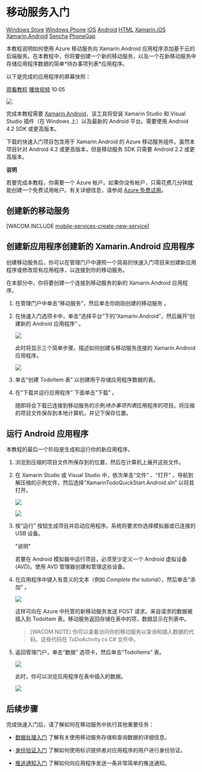 <properties pageTitle="Get Started with Mobile Services for Xamarin.Android" metaKeywords="Azure Xamarin.Android application, mobile service XamarinAndroid, getting started Azure Xamarin.Android" writer="craigd" description="Learn how to use Azure Mobile Services with your Xamarin.Android app." metaCanonical="" 
	documentationCenter="Mobile" title="Get started with Mobile Services" />
<tags ms.service=""
    ms.date=""
    wacn.date=""
    />

<a name="getting-started"></a>
# 移动服务入门

<div class="dev-center-tutorial-selector sublanding">
	<a href="/zh-cn/documentation/articles/mobile-services-windows-store-get-started" title="Windows Store">Windows Store</a>
	<a href="/zh-cn/documentation/articles/mobile-services-windows-phone-get-started" title="Windows Phone">Windows Phone</a>
	<a href="/zh-cn/documentation/articles/mobile-services-ios-get-started" title="iOS">iOS</a>
	<a href="/zh-cn/documentation/articles/mobile-services-android-get-started" title="Android">Android</a>
	<a href="/zh-cn/documentation/articles/mobile-services-html-get-started" title="HTML">HTML</a>
	<a href="/zh-cn/documentation/articles/partner-xamarin-mobile-services-ios-get-started" title="Xamarin.iOS">Xamarin.iOS</a>
	<a href="/zh-cn/documentation/articles/partner-xamarin-mobile-services-android-get-started" title="Xamarin.Android" class="current">Xamarin.Android</a>
	<a href="/zh-cn/documentation/articles/partner-sencha-mobile-services-get-started/" title="Sencha">Sencha</a>
	<a href="/zh-cn/documentation/articles/mobile-services-javascript-backend-phonegap-get-started/" title="PhoneGap">PhoneGap</a>
</div>

<!--<div class="dev-center-tutorial-subselector">
	<a href="/zh-cn/documentation/articles/mobile-services-dotnet-backend-xamarin-android-get-started/" title=".NET backend">.NET 后端</a> | 
	<a href="/zh-cn/documentation/articles/partner-xamarin-mobile-services-android-get-started/"  title="JavaScript backend" class="current">JavaScript 后端</a>
</div>-->

<div class="dev-onpage-video-clear clearfix">
<div class="dev-onpage-left-content">
<p>本教程说明如何使用 Azure 移动服务向 Xamarin.Android 应用程序添加基于云的后端服务。在本教程中，你将要创建一个新的移动服务，以及一个在新移动服务中存储应用程序数据的简单*待办事项列表*应用程序。</p>

<p>以下是完成的应用程序的屏幕快照：</p>
</div>

<div class="dev-onpage-video-wrapper"><a href="http://channel9.msdn.com/Series/Windows-Azure-Mobile-Services/Getting-Started-with-Xamarin-and-Windows-Azure-Mobile-Services" target="_blank" class="label">观看教程</a> <a style="background-image: url('/media/devcenter/mobile/videos/get-started-xamarin-180x120.png') !important;" href="http://channel9.msdn.com/Series/Windows-Azure-Mobile-Services/Getting-Started-with-Xamarin-and-Windows-Azure-Mobile-Services" target="_blank" class="dev-onpage-video"><span class="icon">播放视频</span></a> <span class="time">10:05</span></div>
</div>

![][0]

完成本教程需要 [Xamarin.Android][1]，该工具将安装 Xamarin Studio 和 Visual Studio 插件（在 Windows 上）以及最新的 Android 平台。需要使用 Android 4.2 SDK 或更高版本。

下载的快速入门项目包含用于 Xamarin.Android 的 Azure 移动服务组件。虽然本项目针对 Android 4.2 或更高版本，但是移动服务 SDK 只需要 Android 2.2 或更高版本。

<div class="dev-callout"><b>说明</b>

<p>若要完成本教程，你需要一个 Azure 帐户。如果你没有帐户，只需花费几分钟就能创建一个免费试用帐户。有关详细信息，请参阅 <a href="http://www.windowsazure.cn/zh-cn/pricing/free-trial/?WT.mc_id=A9C9624B5" target="_blank">Azure 免费试用</a>。</p>
</div>

<a name="create-new-service"> </a>
## 创建新的移动服务

[WACOM.INCLUDE [mobile-services-create-new-service](../includes/mobile-services-create-new-service.md)]

## 

## 创建新应用程序创建新的 Xamarin.Android 应用程序

创建移动服务后，你可以在管理门户中遵照一个简易的快速入门项目来创建新应用程序或修改现有应用程序，以连接到你的移动服务。

在本部分中，你将要创建一个连接到移动服务的新的 Xamarin.Android 应用程序。

1.  在管理门户中单击“移动服务”，然后单击你刚刚创建的移动服务 。

2.  在快速入门选项卡中，单击“选择平台”下的“Xamarin.Android”，然后展开“创建新的 Android 应用程序” 。

    ![][2]

    此时将显示三个简单步骤，描述如何创建与移动服务连接的 Xamarin.Android 应用程序。

    ![][3]

3.  单击“创建 TodoItem 表” 以创建用于存储应用程序数据的表。

4.  在“下载并运行应用程序” 下面单击“下载” 。

    随即将会下载已连接到移动服务的示例*待办事项列表*应用程序的项目。将压缩的项目文件保存到本地计算机，并记下保存位置。

## 运行 Android 应用程序

本教程的最后一个阶段是生成和运行你的新应用程序。

1.  浏览到压缩的项目文件所保存到的位置，然后在计算机上展开这些文件。

2.  在 Xamarin Studio 或 Visual Studio 中，依次单击“文件” 、“打开” ，导航到解压缩的示例文件，然后选择“XamarinTodoQuickStart.Android.sln” 以将其打开。

    ![][4]

    ![][5]

3.  按“运行” 按钮生成项目并启动应用程序。系统将要求你选择模拟器或已连接的 USB 设备。

    "说明"

    若要在 Android 模拟器中运行项目，必须至少定义一个 Android 虚拟设备 (AVD)。使用 AVD 管理器创建和管理这些设备。

4.  在应用程序中键入有意义的文本（例如 *Complete the tutorial*），然后单击“添加” 。

    ![][6]

    这样可向在 Azure 中托管的新移动服务发送 POST 请求。来自请求的数据被插入到 TodoItem 表。移动服务返回存储在表中的项，数据显示在列表中。

    > [WACOM.NOTE]
    > 你可以查看访问你的移动服务以查询和插入数据的代码，这些代码在 ToDoActivity.cs C\# 文件中。

5.  返回管理门户，单击“数据” 选项卡，然后单击“TodoItems” 表。

    ![][7]

    此时，你可以浏览应用程序在表中插入的数据。

    ![][8]

<a name="next-steps"> </a>
## 后续步骤

完成快速入门后，请了解如何在移动服务中执行其他重要任务：

-   [数据处理入门][]
    了解有关使用移动服务存储和查询数据的详细信息。

-   [身份验证入门][]
    了解如何使用标识提供者对应用程序的用户进行身份验证。

-   [推送通知入门][]
    了解如何向应用程序发送一条非常简单的推送通知。

  [Windows 应用商店]: /zh-cn/documentation/articles/mobile-services-windows-store-get-started "Windows 应用商店"
  [Windows Phone]: /zh-cn/documentation/articles/mobile-services-windows-phone-get-started "Windows Phone"
  [iOS]: /zh-cn/documentation/articles/mobile-services-ios-get-started "iOS"
  [Android]: /zh-cn/documentation/articles/mobile-services-android-get-started "Android"
  [HTML]: /zh-cn/documentation/articles/mobile-services-html-get-started "HTML"
  [Xamarin.iOS]: /zh-cn/documentation/articles/partner-xamarin-mobile-services-ios-get-started "Xamarin.iOS"
  [Xamarin.Android]: /zh-cn/documentation/articles/partner-xamarin-mobile-services-android-get-started "Xamarin.Android"
  [Sencha]: /zh-cn/documentation/articles/partner-sencha-mobile-services-get-started/ "Sencha"
  [PhoneGap]: /zh-cn/documentation/articles/mobile-services-javascript-backend-phonegap-get-started/ "PhoneGap"
  [观看教程]: http://channel9.msdn.com/Series/Windows-Azure-Mobile-Services/Getting-Started-with-Xamarin-and-Windows-Azure-Mobile-Services
  [0]: ./media/partner-xamarin-mobile-services-android-get-started/mobile-quickstart-completed-android.png
  [1]: http://xamarin.com/download
  [Azure 免费试用]: http://www.windowsazure.cn/zh-cn/pricing/free-trial/?WT.mc_id=A9C9624B5
  [mobile-services-create-new-service]: ../includes/mobile-services-create-new-service.md
  [2]: ./media/partner-xamarin-mobile-services-android-get-started/mobile-portal-quickstart-xamarin-android.png
  [3]: ./media/partner-xamarin-mobile-services-android-get-started/mobile-quickstart-steps-xamarin-android.png
  [4]: ./media/partner-xamarin-mobile-services-android-get-started/mobile-xamarin-project-android-xs.png
  [5]: ./media/partner-xamarin-mobile-services-android-get-started/mobile-xamarin-project-android-vs.png
  [6]: ./media/partner-xamarin-mobile-services-android-get-started/mobile-quickstart-startup-android.png
  [7]: ./media/partner-xamarin-mobile-services-android-get-started/mobile-data-tab.png
  [8]: ./media/partner-xamarin-mobile-services-android-get-started/mobile-data-browse.png
  [数据处理入门]: /develop/mobile/tutorials/get-started-with-data-xamarin-android
  [身份验证入门]: /develop/mobile/tutorials/get-started-with-users-xamarin-android
  [推送通知入门]: /develop/mobile/tutorials/get-started-with-push-xamarin-android
